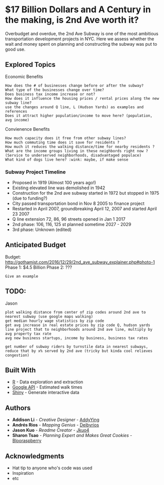 # $17 Billion Dollars and A Century in the making, is 2nd Ave worth it?

Overbudget and overdue, the 2nd Ave Subway is one of the most ambitious transportation development projects in NYC. Here we assess whether the wait and money spent on planning and constructing the subway was put to good use.

## Explored Topics

Economic Benefits

```
How does the # of businesses change before or after the subway? 
What type of the businesses change over time?
Does business tax income increase or not? 
How does it influence the housing prices / rental prices along the new subway line?
use the changes around Q line, L (Hudson Yards) as examples and references
Does it attract higher population/income to move here? (population, avg income)

```
Convienence Benefits
```
How much capacity does it free from other subway lines?
How much commuting time does it save for residents ?
How much it reduces the walking distance/time for nearby residents ?  
What are the income groups living in these neighbords right now ? (Service to underserved neighborhoods, disadvantaged populace)
What kind of dogs live here? :wink: maybe, if make sense 
```


### Subway Project Timeline

- Proposed in 1919 (Almost 100 years ago!)
- Existing elevated line was demolished in 1942
- Construction for the 2nd ave subway started in 1972 but stopped in 1975 (due to funding?)
- City passed transportation bond in Nov 8 2005 to finance project
- Restarted in April 2007, groundbreaking April 12, 2007 and started April 23 2007
- Q line extension 72, 86, 96 streets opened in Jan 1 2017
- 2nd phase: 106, 116, 125 st planned sometime 2027 - 2029
- 3rd phase: Unknown (edited)

## Anticipated Budget

Budget: 
http://gothamist.com/2016/12/29/2nd_ave_subway_explainer.php#photo-1
Phase 1: $4.5 Billion
Phase 2: ???

```
Give an example
```

## TODO:

Jason

```
plot walking distance from center of zip codes around 2nd ave to nearest subway (use google maps walking)
get median hourly wage statistics by zip code
get avg increase in real estate prices by zip code Q, hudson yards line project that to neighborhoods around 2nd ave line, multiply by avg property tax rate
avg new business startups, income by business, business tax rates

get number of subway riders by turnstile data in nearest subways, reduce that by x% served by 2nd ave (tricky but kinda cool relieves congestion)
```

## Built With

* [R](http://www.R.org) - Data exploration and extraction
* [Google API](https://www.google.com/) - Estimated walk times
* [Shiny](https://rometools.github.io/rome/) - Generate interactive data


## Authors

* **Addison Li** - *Creative Designer* - [AddyYing](https://github.com/AddyYing)
* **Andrés Rios** - *Mapping Genius* - [Deibyrios](https://github.com/Deibyrios)
* **Jason Kuo** - *Readme Creator* - [Jkuo4](https://github.com/jkuo4)
* **Sharon Tsao** - *Planning Expert and Makes Great Cookies* - [Blooraspberry](https://github.com/Blooraspberry)


## Acknowledgments

* Hat tip to anyone who's code was used
* Inspiration
* etc
